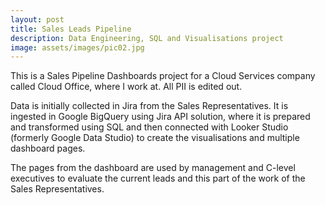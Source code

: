 ```yaml
---
layout: post
title: Sales Leads Pipeline
description: Data Engineering, SQL and Visualisations project
image: assets/images/pic02.jpg
---
```


This is a Sales Pipeline Dashboards project for a Cloud Services company called Cloud Office, where I work at. All PII is edited out. 

Data is initially collected in Jira from the Sales Representatives. It is ingested in Google BigQuery using Jira API solution, where it is prepared and transformed using SQL and then connected with Looker Studio (formerly Google Data Studio) to create the visualisations and multiple dashboard pages. 

The pages from the dashboard are used by management and C-level executives to evaluate the current leads and this part of the work of the Sales Representatives.

